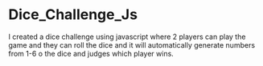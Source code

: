 # Dice_Challenge_Js
I created a dice challenge using javascript where 2 players can play the game and they can roll the dice and it will automatically generate numbers from 1-6 o the dice and judges which player wins.
